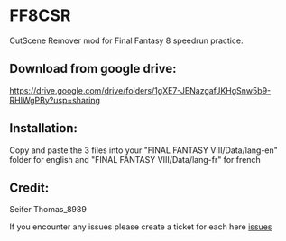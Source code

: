 # FF8CSR
CutScene Remover mod for Final Fantasy 8 speedrun practice.

## Download from google drive:
https://drive.google.com/drive/folders/1gXE7-JENazgafJKHgSnw5b9-RHIWgPBy?usp=sharing

## Installation:
Copy and paste the 3 files into your "FINAL FANTASY VIII/Data/lang-en" folder for english and "FINAL FANTASY VIII/Data/lang-fr" for french

## Credit:
Seifer
Thomas_8989

If you encounter any issues please create a ticket for each here [issues](https://github.com/Dzoiver/FF8CSR/issues)

